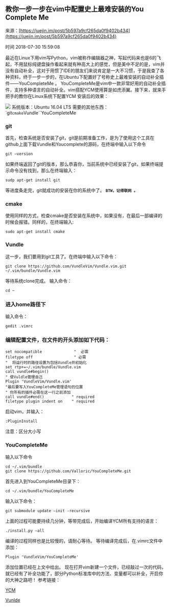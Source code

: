 ## 教你一步一步在vim中配置史上最难安装的You Complete Me

来源：[https://juejin.im/post/5b597a9cf265da0f9402b434](https://juejin.im/post/5b597a9cf265da0f9402b434)

时间 2018-07-30 15:59:08

 
最近在Linux下用vim写Python，vim被称作编辑器之神，写起代码来也是6的飞起，不用鼠标纯键盘操作看起来就有种高大上的感觉，但是美中不足的是，vim并没有自动补全，这对于用惯了IDE的朋友们来说肯定是一大不习惯，于是我查了各种资料，终于一步一步的，在Ubuntu下配置好了号称史上最难安装的自动补全插件——YouCompleteMe 。 YouCompleteMe是vim中一款非常好用的自动补全插件，支持多种语言的自动补全。vim搭配YCM使用算是如虎添翼。接下来，就来手把手的教你在Linux系统下配置YCM 安装后的效果：
 
 ![][0]
 系统版本：Ubuntu 16.04 LTS 需要的其他东西： `git``cmake``Vundle``YouCompleteMe
 
### git
 
首先，检查系统是否安装了git，git是前期准备工作，是为了使用这个工具在github上面下载Vundle和Youcomplete的源码，在终端中输入以下命令
 
```
git —version
```
 
如果终端返回了git的版本，那么恭喜你，当前系统中已经安装了git，如果终端提示命令没有找到，那么在终端输入：
 
```
sudp apt-get install git
```
 
等进度条走完，git就成功的安装在你的系统中了。 **`BTW，记得联网 。`** 
 
### cmake
 
使用同样的方式，检查cmake是否安装在系统中，如果没有，在最后一部编译的时候会报错。同样的，在终端输入:
 
```
sudo apt-get install cmake
```
 
### Vundle
 
这一步，我们要用到git工具了。在终端中输入以下命令：
 
```
git clone https://github.com/VundleVim/Vundle.vim.git ~/.vim/bundle/Vundle.vim
```
 
等待系统clone完成。 输入命令：
 
```
cd ~
```
 
### 进入home路径下
 
输入命令：
 
```
gedit .vimrc
```
 
### 编辑配置文件，在文件的开头添加如下代码：
 
```
set nocompatible              "  必需
filetype off                  " 必需
"  将运行时的路径设置为包括Vundle并初始化
set rtp+=~/.vim/bundle/Vundle.vim
call vundle#begin()
" 使Vuldle管理自己
Plugin 'VundleVim/Vundle.vim'
"最后要写入YouCompleteMe管理语句的位置
" 你所有的插件必需在这一行之前添加
call vundle#end()            " required
filetype plugin indent on    " required
```
 
启动vim，并输入：
 
```
:PluginInstall
```
 
注意：区分大小写
 
### YouCompleteMe
 
输入以下命令
 
```
cd ~/.vim/bundle
git clone https://github.com/Valloric/YouCompleteMe.git
```
 
首先进入到YouCompleteMe目录下：
 
```
cd ~/.vim/bundle/YouCompleteMe
```
 
输入以下命令：
 
```
git submodule update —init -recursive
```
 
上面的过程可能要持续几分钟，等带完成后，开始编译YCM所有支持的语言：
 
```
./install.py —all
```
 
编译的过程同样也是比较慢的，请耐心等待。 等待编译完成后，在.vimrc文件中添加：
 
```
Plugin 'VundleVim/YouCompleteMe'
```
 
添加位置已经在上文中给出。 现在打开vim新建一个文件，已经敲过一次的代码，就已经有了补全功能了，部分Python标准库中的方法、变量都可以补全，开启你的大神之路吧！ 参考链接：
 
[YCM][1]
 
[Vunlde][2]
 


[1]: https://github.com/FValloric/YouCompleteMe/blob/master/README.md
[2]: https://github.com/FVundleVim/Vundle.vim/blob/master/README.md
[0]: ./img/jIrAj2U.gif